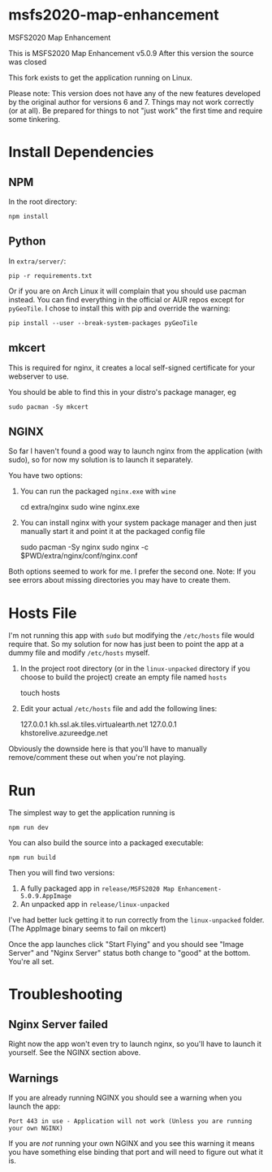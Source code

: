 # msfs2020-map-enhancement
MSFS2020 Map Enhancement

This is MSFS2020 Map Enhancement v5.0.9
After this version the source was closed

This fork exists to get the application running on Linux.

Please note: This version does not have any of the new features developed by the original author for versions 6 and 7. Things may not work correctly (or at all). Be prepared for things to not "just work" the first time and require some tinkering.

# Install Dependencies

## NPM

In the root directory:

    npm install

## Python

In `extra/server/`:

    pip -r requirements.txt

Or if you are on Arch Linux it will complain that you should use pacman instead. You can find everything in the official or AUR repos except for `pyGeoTile`.
I chose to install this with pip and override the warning:

    pip install --user --break-system-packages pyGeoTile

## mkcert

This is required for nginx, it creates a local self-signed certificate for your webserver to use.

You should be able to find this in your distro's package manager, eg

    sudo pacman -Sy mkcert


## NGINX

So far I haven't found a good way to launch nginx from the application (with sudo), so for now my solution is to launch it separately.

You have two options:

1. You can run the packaged `nginx.exe` with `wine`

    cd extra/nginx
    sudo wine nginx.exe

2. You can install nginx with your system package manager and then just manually start it and point it at the packaged config file

    sudo pacman -Sy nginx
    sudo nginx -c $PWD/extra/nginx/conf/nginx.conf

Both options seemed to work for me. I prefer the second one.
Note: If you see errors about missing directories you may have to create them.

# Hosts File

I'm not running this app with `sudo` but modifying the `/etc/hosts` file would require that. So my solution for now has just been to point the app at a dummy file and modify `/etc/hosts` myself.

1. In the project root directory (or in the `linux-unpacked` directory if you choose to build the project) create an empty file named `hosts`

    touch hosts

2. Edit your actual `/etc/hosts` file and add the following lines:
 
    127.0.0.1 kh.ssl.ak.tiles.virtualearth.net
    127.0.0.1 khstorelive.azureedge.net

Obviously the downside here is that you'll have to manually remove/comment these out when you're not playing.

# Run

The simplest way to get the application running is

    npm run dev

You can also build the source into a packaged executable:

    npm run build

Then you will find two versions:

1. A fully packaged app in `release/MSFS2020 Map Enhancement-5.0.9.AppImage`
2. An unpacked app in `release/linux-unpacked`

I've had better luck getting it to run correctly from the `linux-unpacked` folder. (The AppImage binary seems to fail on mkcert)

Once the app launches click "Start Flying" and you should see "Image Server" and "Nginx Server" status both change to "good" at the bottom. You're all set.

# Troubleshooting

## Nginx Server failed

Right now the app won't even try to launch nginx, so you'll have to launch it yourself. See the NGINX section above.

## Warnings

If you are already running NGINX you should see a warning when you launch the app:

    Port 443 in use - Application will not work (Unless you are running your own NGINX)

If you are *not* running your own NGINX and you see this warning it means you have something else binding that port and will need to figure out what it is.
